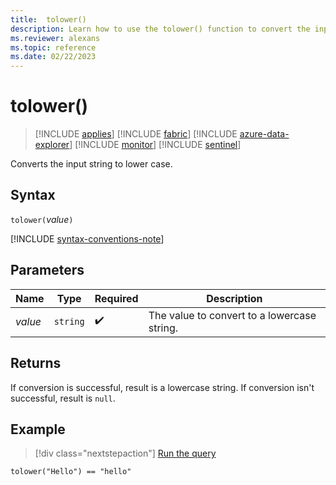 ```yaml
---
title:  tolower()
description: Learn how to use the tolower() function to convert the input string to lower case.
ms.reviewer: alexans
ms.topic: reference
ms.date: 02/22/2023
---
```

# tolower()

> [!INCLUDE [applies](../includes/applies-to-version/applies.md)] [!INCLUDE [fabric](../includes/applies-to-version/fabric.md)] [!INCLUDE [azure-data-explorer](../includes/applies-to-version/azure-data-explorer.md)] [!INCLUDE [monitor](../includes/applies-to-version/monitor.md)] [!INCLUDE [sentinel](../includes/applies-to-version/sentinel.md)]

Converts the input string to lower case.

## Syntax

`tolower(`*value*`)`

[!INCLUDE [syntax-conventions-note](../includes/syntax-conventions-note.md)]

## Parameters

| Name | Type | Required | Description |
|--|--|--|--|
| *value* | `string` |  :heavy_check_mark: | The value to convert to a lowercase string.|

## Returns

If conversion is successful, result is a lowercase string.
If conversion isn't successful, result is `null`.

## Example

> [!div class="nextstepaction"]
> <a href="https://dataexplorer.azure.com/clusters/help/databases/Samples?query=H4sIAAAAAAAAAysoyswrUSjJz8kvTy3SUPJIzcnJV9JUsLVVUMoAswH4X1SGIQAAAA==" target="_blank">Run the query</a>

```kusto
tolower("Hello") == "hello"
```
